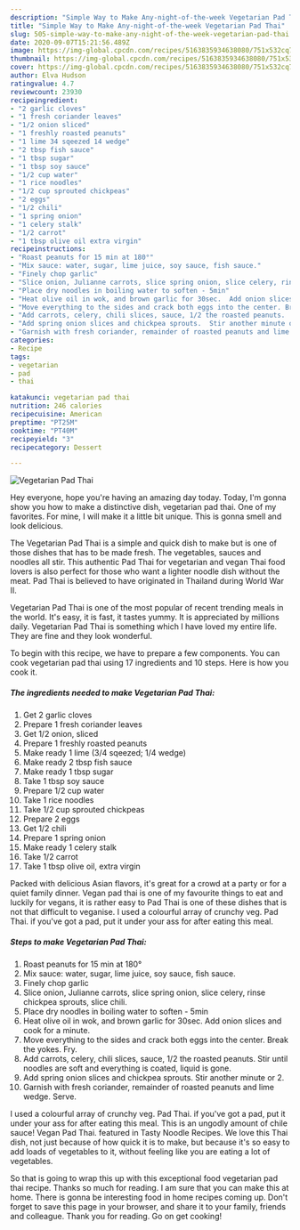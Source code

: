 ```yaml
---
description: "Simple Way to Make Any-night-of-the-week Vegetarian Pad Thai"
title: "Simple Way to Make Any-night-of-the-week Vegetarian Pad Thai"
slug: 505-simple-way-to-make-any-night-of-the-week-vegetarian-pad-thai
date: 2020-09-07T15:21:56.489Z
image: https://img-global.cpcdn.com/recipes/5163835934638080/751x532cq70/vegetarian-pad-thai-recipe-main-photo.jpg
thumbnail: https://img-global.cpcdn.com/recipes/5163835934638080/751x532cq70/vegetarian-pad-thai-recipe-main-photo.jpg
cover: https://img-global.cpcdn.com/recipes/5163835934638080/751x532cq70/vegetarian-pad-thai-recipe-main-photo.jpg
author: Elva Hudson
ratingvalue: 4.7
reviewcount: 23930
recipeingredient:
- "2 garlic cloves"
- "1 fresh coriander leaves"
- "1/2 onion sliced"
- "1 freshly roasted peanuts"
- "1 lime 34 sqeezed 14 wedge"
- "2 tbsp fish sauce"
- "1 tbsp sugar"
- "1 tbsp soy sauce"
- "1/2 cup water"
- "1 rice noodles"
- "1/2 cup sprouted chickpeas"
- "2 eggs"
- "1/2 chili"
- "1 spring onion"
- "1 celery stalk"
- "1/2 carrot"
- "1 tbsp olive oil extra virgin"
recipeinstructions:
- "Roast peanuts for 15 min at 180°"
- "Mix sauce: water, sugar, lime juice, soy sauce, fish sauce."
- "Finely chop garlic"
- "Slice onion, Julianne carrots, slice spring onion, slice celery, rinse chickpea sprouts, slice chili."
- "Place dry noodles in boiling water to soften - 5min"
- "Heat olive oil in wok, and brown garlic for 30sec.  Add onion slices and cook for a minute."
- "Move everything to the sides and crack both eggs into the center. Break the yokes. Fry."
- "Add carrots, celery, chili slices, sauce, 1/2 the roasted peanuts.  Stir until noodles are soft and everything is coated, liquid is gone."
- "Add spring onion slices and chickpea sprouts.  Stir another minute or 2."
- "Garnish with fresh coriander, remainder of roasted peanuts and lime wedge. Serve."
categories:
- Recipe
tags:
- vegetarian
- pad
- thai

katakunci: vegetarian pad thai 
nutrition: 246 calories
recipecuisine: American
preptime: "PT25M"
cooktime: "PT40M"
recipeyield: "3"
recipecategory: Dessert

---
```



![Vegetarian Pad Thai](https://img-global.cpcdn.com/recipes/5163835934638080/751x532cq70/vegetarian-pad-thai-recipe-main-photo.jpg)

Hey everyone, hope you're having an amazing day today. Today, I'm gonna show you how to make a distinctive dish, vegetarian pad thai. One of my favorites. For mine, I will make it a little bit unique. This is gonna smell and look delicious.

The Vegetarian Pad Thai is a simple and quick dish to make but is one of those dishes that has to be made fresh. The vegetables, sauces and noodles all stir. This authentic Pad Thai for vegetarian and vegan Thai food lovers is also perfect for those who want a lighter noodle dish without the meat. Pad Thai is believed to have originated in Thailand during World War II.

Vegetarian Pad Thai is one of the most popular of recent trending meals in the world. It's easy, it is fast, it tastes yummy. It is appreciated by millions daily. Vegetarian Pad Thai is something which I have loved my entire life. They are fine and they look wonderful.


To begin with this recipe, we have to prepare a few components. You can cook vegetarian pad thai using 17 ingredients and 10 steps. Here is how you cook it.

<!--inarticleads1-->

##### The ingredients needed to make Vegetarian Pad Thai:

1. Get 2 garlic cloves
1. Prepare 1 fresh coriander leaves
1. Get 1/2 onion, sliced
1. Prepare 1 freshly roasted peanuts
1. Make ready 1 lime (3/4 sqeezed; 1/4 wedge)
1. Make ready 2 tbsp fish sauce
1. Make ready 1 tbsp sugar
1. Take 1 tbsp soy sauce
1. Prepare 1/2 cup water
1. Take 1 rice noodles
1. Take 1/2 cup sprouted chickpeas
1. Prepare 2 eggs
1. Get 1/2 chili
1. Prepare 1 spring onion
1. Make ready 1 celery stalk
1. Take 1/2 carrot
1. Take 1 tbsp olive oil, extra virgin


Packed with delicious Asian flavors, it&#39;s great for a crowd at a party or for a quiet family dinner. Vegan pad thai is one of my favourite things to eat and luckily for vegans, it is rather easy to Pad Thai is one of these dishes that is not that difficult to veganise. I used a colourful array of crunchy veg. Pad Thai. if you&#39;ve got a pad, put it under your ass for after eating this meal. 

<!--inarticleads2-->

##### Steps to make Vegetarian Pad Thai:

1. Roast peanuts for 15 min at 180°
1. Mix sauce: water, sugar, lime juice, soy sauce, fish sauce.
1. Finely chop garlic
1. Slice onion, Julianne carrots, slice spring onion, slice celery, rinse chickpea sprouts, slice chili.
1. Place dry noodles in boiling water to soften - 5min
1. Heat olive oil in wok, and brown garlic for 30sec.  Add onion slices and cook for a minute.
1. Move everything to the sides and crack both eggs into the center. Break the yokes. Fry.
1. Add carrots, celery, chili slices, sauce, 1/2 the roasted peanuts.  Stir until noodles are soft and everything is coated, liquid is gone.
1. Add spring onion slices and chickpea sprouts.  Stir another minute or 2.
1. Garnish with fresh coriander, remainder of roasted peanuts and lime wedge. Serve.


I used a colourful array of crunchy veg. Pad Thai. if you&#39;ve got a pad, put it under your ass for after eating this meal. This is an ungodly amount of chile sauce! Vegan Pad Thai. featured in Tasty Noodle Recipes. We love this Thai dish, not just because of how quick it is to make, but because it&#39;s so easy to add loads of vegetables to it, without feeling like you are eating a lot of vegetables. 

So that is going to wrap this up with this exceptional food vegetarian pad thai recipe. Thanks so much for reading. I am sure that you can make this at home. There is gonna be interesting food in home recipes coming up. Don't forget to save this page in your browser, and share it to your family, friends and colleague. Thank you for reading. Go on get cooking!
